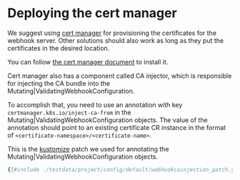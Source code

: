 # Deploying the cert manager

We suggest using [cert manager](https://github.com/jetstack/cert-manager) for provisioning
the certificates for the webhook server. Other solutions should also work as long as they
put the certificates in the desired location.

You can follow [the cert manager document](https://docs.cert-manager.io/en/latest/getting-started/install/kubernetes.html)
to install it.

Cert manager also has a component called CA injector, which is responsible for injecting
the CA bundle into the Mutating|ValidatingWebhookConfiguration.

To accomplish that, you need to use an annotation with key
`certmanager.k8s.io/inject-ca-from`
in the Mutating|ValidatingWebhookConfiguration objects.
The value of the annotation should point to an existing certificate CR instance in
the format of `<certificate-namespace>/<certificate-name>`.

This is the [kustomize](https://github.com/kubernetes-sigs/kustomize) patch we used for annotating
the Mutating|ValidatingWebhookConfiguration objects.
```yaml
{{#include ./testdata/project/config/default/webhookcainjection_patch.yaml}}
```
